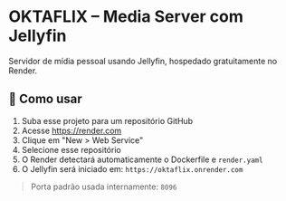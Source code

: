 # OKTAFLIX – Media Server com Jellyfin

Servidor de mídia pessoal usando Jellyfin, hospedado gratuitamente no Render.

## 🚀 Como usar

1. Suba esse projeto para um repositório GitHub
2. Acesse https://render.com
3. Clique em "New > Web Service"
4. Selecione esse repositório
5. O Render detectará automaticamente o Dockerfile e `render.yaml`
6. O Jellyfin será iniciado em: `https://oktaflix.onrender.com`

> Porta padrão usada internamente: `8096`
